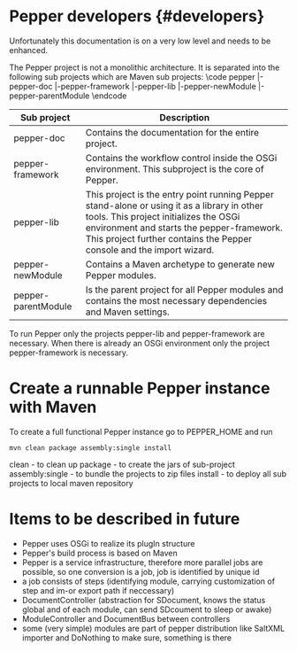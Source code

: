 Pepper developers {#developers}
======

Unfortunately this documentation is on a very low level and needs to be enhanced. 

The Pepper project is not a monolithic architecture. It is separated into the following sub projects which are Maven sub projects:
\code
pepper
|-pepper-doc
|-pepper-framework
|-pepper-lib
|-pepper-newModule
|-pepper-parentModule
\endcode


Sub project  | Description
------------- 		| -------------
pepper-doc  		| Contains the documentation for the entire project. 
pepper-framework	| Contains the workflow control inside the OSGi environment. This subproject is the core of Pepper.
pepper-lib			| This project is the entry point running Pepper stand-alone or using it as a library in other tools. This project initializes the OSGi environment and starts the pepper-framework. This project further contains the Pepper console and the import wizard.
pepper-newModule	| Contains a Maven archetype to generate new Pepper modules.
pepper-parentModule | Is the parent project for all Pepper modules and contains the most necessary dependencies and Maven settings.

To run Pepper only the projects pepper-lib and pepper-framework are necessary. When there is already an OSGi environment only the project pepper-framework is necessary.


Create a runnable Pepper instance with Maven
===

To create a full functional Pepper instance go to PEPPER_HOME and run

```
mvn clean package assembly:single install
```
clean - to clean up
package - to create the jars of sub-project
assembly:single - to bundle the projects to zip files
install - to deploy all sub projects to local maven repository

Items to be described in future
===

* Pepper uses OSGi to realize its plugIn structure
* Pepper's build process is based on Maven 
* Pepper is a service infrastructure, therefore more parallel jobs are possible, so one conversion is a job, job is identified by unique id 
* a job consists of steps (identifying module, carrying customization of step and im-or export path if neccessary) 
* DocumentController (abstraction for SDocument, knows the status global and of each module, can send SDcoument to sleep or awake) 
* ModuleController and DocumentBus between controllers 
* some (very simple) modules are part of pepper distribution like SaltXML importer and DoNothing to make sure, something is there